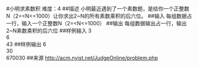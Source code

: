 #小明求素数积
难度：4
##描述
小明最近遇到了一个素数题，是给你一个正整数N（2=<N<=1000）让你求出2~N的所有素数乘积的后六位。
##输入
每组数据占一行，输入一个正整数N（2=<N<=1000）
##输出
每组数据输出占一行，输出2~N素数乘积的后六位
##样例输入
3  
6  
43
##样例输出
6  
30  
670030
##来源
http://acm.nyist.net/JudgeOnline/problem.php